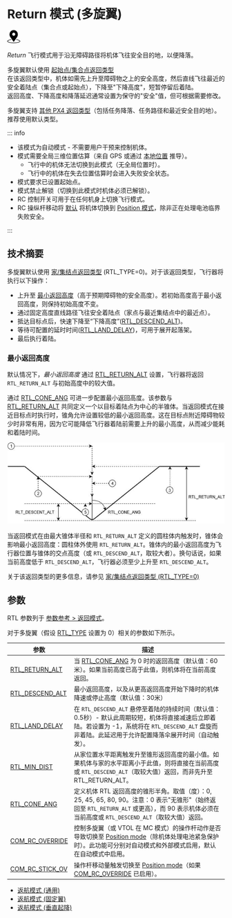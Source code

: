# Return 模式 (多旋翼)

<img src="../../assets/site/position_fixed.svg" title="Position fix required (e.g. GPS)" width="30px" />

_Return_ 飞行模式用于沿无障碍路径将机体飞往安全目的地，以便降落。

多旋翼默认使用 [起始点/集合点返回类型](../flight_modes/return.md#home-rally-point-return-type-rtl-type-0)  
在该返回类型中，机体如需先上升至障碍物之上的安全高度，然后直线飞往最近的安全着陆点（集合点或起始点），下降至"下降高度"，短暂停留后着陆。  
返回高度、下降高度和降落延迟通常设置为保守的"安全"值，但可根据需要修改。

多旋翼支持 [其他 PX4 返回类型](../flight_modes/return.md#return-types-rtl-type)（包括任务降落、任务路径和最近安全目的地）。  
推荐使用默认类型。

::: info

- 该模式为自动模式 - 不需要用户干预来控制机体。
- 模式需要全局三维位置估算（来自 GPS 或通过 [本地位置](../ros/external_position_estimation.md#enabling-auto-modes-with-a-local-position) 推导）。
  - 飞行中的机体无法切换到此模式（无全局位置时）。
  - 飞行中的机体在失去位置估算时会进入失败安全状态。
- 模式要求已设置起始点。
- 模式禁止解锁（切换到此模式时机体必须已解锁）。
- RC 控制开关可用于在任何机身上切换飞行模式。
- RC 操纵杆移动将 [默认](#COM_RC_OVERRIDE) 将机体切换到 [Position 模式](../flight_modes_mc/position.md)，除非正在处理电池临界失败安全。

<!-- https://github.com/PX4/PX4-Autopilot/blob/main/src/modules/commander/ModeUtil/mode_requirements.cpp -->

:::

## 技术摘要

多旋翼默认使用 [家/集结点返回类型](../flight_modes/return.md#home-rally-point-return-type-rtl-type-0) (RTL_TYPE=0)。对于该返回类型，飞行器将执行以下操作：

- 上升至 [最小返回高度](#minimum-return-altitude)（高于预期障碍物的安全高度）。若初始高度高于最小返回高度，则保持初始高度不变。
- 通过固定高度直线路径飞往安全着陆点（家点与最近集结点中的最近点）。
- 抵达目标点后，快速下降至“下降高度”([RTL_DESCEND_ALT](#RTL_DESCEND_ALT))。
- 等待可配置的延时时间([RTL_LAND_DELAY](#RTL_LAND_DELAY))，可用于展开起落架。
- 最后执行着陆。

### 最小返回高度

默认情况下，_最小返回高度_ 通过 [RTL_RETURN_ALT](#RTL_RETURN_ALT) 设置，飞行器将返回 `RTL_RETURN_ALT` 与初始高度中的较大值。

通过 [RTL_CONE_ANG](#RTL_CONE_ANG) 可进一步配置最小返回高度。该参数与 [RTL_RETURN_ALT](#RTL_RETURN_ALT) 共同定义一个以目标着陆点为中心的半锥体。当返回模式在接近目标点时执行时，锥角允许设置较低的最小返回高度。这在目标点附近障碍物较少时非常有用，因为它可能降低飞行器着陆前需要上升的最小高度，从而减少能耗和着陆时间。

![返回模式锥体](../../assets/flying/rtl_cone.jpg)

当返回模式在由最大锥体半径和 `RTL_RETURN_ALT` 定义的圆柱体内触发时，锥体会影响最小返回高度：圆柱体外使用 `RTL_RETURN_ALT`。锥体内的最小返回高度为飞行器位置与锥体的交点高度（或 `RTL_DESCEND_ALT`，取较大者）。换句话说，如果当前高度低于 `RTL_DESCEND_ALT`，飞行器必须至少上升至 `RTL_DESCEND_ALT`。

关于该返回类型的更多信息，请参见 [家/集结点返回类型 (RTL_TYPE=0)](../flight_modes/return.md#home-rally-point-return-type-rtl-type-0)

## 参数

RTL 参数列于 [参数参考 > 返回模式](../advanced_config/parameter_reference.md#return-mode)。

对于多旋翼（假设 [RTL_TYPE](../advanced_config/parameter_reference.md#RTL_TYPE) 设置为 0）相关的参数如下所示。

| 参数                                                                                             | 描述                                                                                                                                                                                                                                                                                                                                                                               |
|-------------------------------------------------------------------------------------------------|------------------------------------------------------------------------------------------------------------------------------------------------------------------------------------------------------------------------------------------------------------------------------------------------------------------------------------------------------------------------------------|
| <a id="RTL_RETURN_ALT"></a>[RTL_RETURN_ALT](../advanced_config/parameter_reference.md#RTL_RETURN_ALT)     | 当 [RTL_CONE_ANG](../advanced_config/parameter_reference.md#RTL_CONE_ANG) 为 0 时的返回高度（默认值：60米）。如果当前高度已高于此值，则机体将在当前高度返回。                                                                                                                                                                                                                           |
| <a id="RTL_DESCEND_ALT"></a>[RTL_DESCEND_ALT](../advanced_config/parameter_reference.md#RTL_DESCEND_ALT)  | 最小返回高度，以及从更高返回高度开始下降时的机体降速或停止高度（默认值：30米）                                                                                                                                                                                                                                                                                                      |
| <a id="RTL_LAND_DELAY"></a>[RTL_LAND_DELAY](../advanced_config/parameter_reference.md#RTL_LAND_DELAY)     | 在 `RTL_DESCEND_ALT` 悬停至着陆的持续时间（默认值：0.5秒）- 默认此周期较短，机体将直接减速后立即着陆。若设置为 -1，系统将在 `RTL_DESCEND_ALT` 盘旋而非着陆。此延迟用于允许配置降落伞展开时间（自动触发）。                                                                                                                                                                           |
| <a id="RTL_MIN_DIST"></a>[RTL_MIN_DIST](../advanced_config/parameter_reference.md#RTL_MIN_DIST)           | 从家位置水平距离触发升至锥形返回高度的最小值。如果机体与家的水平距离小于此值，则将直接在当前高度或 `RTL_DESCEND_ALT`（取较大值）返回，而非先升至 RTL_RETURN_ALT。                                                                                                                                                                                                                     |
| <a id="RTL_CONE_ANG"></a>[RTL_CONE_ANG](../advanced_config/parameter_reference.md#RTL_CONE_ANG)           | 定义机体 RTL 返回高度的锥形半角。取值（度）：0, 25, 45, 65, 80, 90。注意：0 表示"无锥形"（始终返回至 `RTL_RETURN_ALT` 或更高），而 90 表示机体必须在当前高度或 `RTL_DESCEND_ALT`（取较大值）返回。                                                                                                                                                                                       |
| <a id="COM_RC_OVERRIDE"></a>[COM_RC_OVERRIDE](../advanced_config/parameter_reference.md#COM_RC_OVERRIDE) | 控制多旋翼（或 VTOL 在 MC 模式）的操作杆动作是否导致切换至 [Position mode](../flight_modes_mc/position.md)（除机体处理电池紧急保护时）。此功能可分别对自动模式和外部模式启用，默认在自动模式中启用。                                                                                                                                                                                      |
| <a id="COM_RC_STICK_OV"></a>[COM_RC_STICK_OV](../advanced_config/parameter_reference.md#COM_RC_STICK_OV) | 操作杆移动量触发切换至 [Position mode](../flight_modes_mc/position.md)（如果 [COM_RC_OVERRIDE](#COM_RC_OVERRIDE) 已启用）。                                                                                                                                                                                                                                                        |## 另请参见

- [返航模式 (通用)](../flight_modes/return.md)
- [返航模式 (固定翼)](../flight_modes_fw/return.md)
- [返航模式 (垂直起降)](../flight_modes_vtol/return.md)